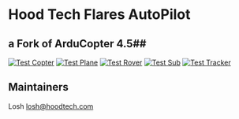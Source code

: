 # Hood Tech Flares AutoPilot #
## a Fork of ArduCopter 4.5##

<a href="https://hoodtechmechanical.com/">

[![Test Copter](https://github.com/ArduPilot/ardupilot/workflows/test%20copter/badge.svg?branch=master)](https://github.com/ArduPilot/ardupilot/actions/workflows/test_sitl_copter.yml) [![Test Plane](https://github.com/ArduPilot/ardupilot/workflows/test%20plane/badge.svg?branch=master)](https://github.com/ArduPilot/ardupilot/actions/workflows/test_sitl_plane.yml) [![Test Rover](https://github.com/ArduPilot/ardupilot/workflows/test%20rover/badge.svg?branch=master)](https://github.com/ArduPilot/ardupilot/actions/workflows/test_sitl_rover.yml) [![Test Sub](https://github.com/ArduPilot/ardupilot/workflows/test%20sub/badge.svg?branch=master)](https://github.com/ArduPilot/ardupilot/actions/workflows/test_sitl_sub.yml) [![Test Tracker](https://github.com/ArduPilot/ardupilot/workflows/test%20tracker/badge.svg?branch=master)](https://github.com/ArduPilot/ardupilot/actions/workflows/test_sitl_tracker.yml)

## Maintainers ##
Losh losh@hoodtech.com
